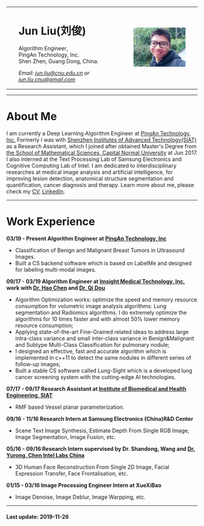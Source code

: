 <html>
<table width="100%" border="0" align="center">
    <tr>
    <td width="5%" border="0"></td>
    <td width="60%" border="0">
        <div id="header" style="float:left">
        <h1>Jun Liu(刘俊)</h1>
        <p>Algorithm Engineer,  <br>
        PingAn Technology, Inc. <br>
	    Shen Zhen, Guang Dong, China. </p>
        <p> <em> Email: 
        <a href="mailto:jun.liu@cnu.edu.cn">jun.liu@cnu.edu.cn</a> 
        or 
        <a href="mailto:jun.liu.cnu@gmail.com">jun.liu.cnu@gmail.com</a> 
        </em> </p>
		<p> 
		</p>
        </div>
    </td>
    <td width="30%" border="0">
        <div id="photo" style="float:right;">
        <img src="./pic.jpeg" alt="my photo" style="width:311px;height:232;"> 
        </div>
    </td>
    <td width="5%" border="0"></td>
    </tr>
</table>
</html>


---
# About Me
I am currently a Deep Learning Algorithm Engineer at [PingAn Technology, Inc.](https://tech.pingan.com/en/) Formerly I was with [Shenzhen Institutes of Advanced Technology(SIAT) ](http://english.siat.cas.cn/)as a Research Assistant, which I joined after obtained  Master's Degree from [the School of Mathematical Sciences, Capital Normal University](http://math.cnu.edu.cn/) at Jun 2017. I also interned at the Text Processing Lab of Samsung Electronics and Cognitive Computing Lab of Intel. I am dedicated to interdisciplinary researches at medical image analysis and artificial intelligence, for improving lesion detection, anatomical structure segmentation and quantification, cancer diagnosis and therapy.
Learn more about me, please check my [CV](https://drive.google.com/file/d/1iiHTc5MSe9bqpRpHPmI3tug_PWtBBS-3/view?usp=sharing), [LinkedIn](https://www.linkedin.com/in/chris-j-liu-87471a111/). 


---

# Work Experience 
**03/19 - Present   Algorithm Engineer at [PingAn Technology, Inc](https://tech.pingan.com/en/)**
- Classification of Benign and Malignant Breast Tumors in Ultrasound Images.
- Built a CS backend software which is based on LabelMe and designed for labeling multi-modal images.

**09/17 - 03/19    Algorithm Engineer at [Imsight Medical Technology, Inc](http://www.imsightmed.com/article/en), work with [Dr. Hao Chen](http://appsrv.cse.cuhk.edu.hk/~hchen/) and [Dr. Qi Dou](https://carrend.github.io/)**
- Algorithm Optimization works: optimize the speed and memory resource consumption for volumetric image analysis algorithms: Lung segmentation and Radiomics algorithms. I do extremely optimize the algorithms for 10 times faster and with almost 50% lower memory resource consumption;
- Applying state-of-the-art Fine-Grained related ideas to address large intra-class variance and small inter-class variance in Benign&Malignant and Subtype Multi-Class Classification for pulmonary nodule;
- I designed an effective, fast and accurate algorithm which is implemented in c++11 to detect the same nodules in different series of follow-up images; 
- Built a stable CS software called Lung-Sight which is a developed lung cancer screening system with the cutting-edge AI technologies. 

**07/17 - 09/17    Research Assistant  at [Institute of Biomedical and Health Engineering,  SIAT](http://english.siat.cas.cn/SI2017/IBHE2017/)**
- RMF based Vessel planar parameterization.

**09/16 - 11/16    Research Intern at Samsung Electronics (China)R&D Center**
- Scene Text Image Synthesis, Estimate Depth From Single RGB Image, Image Segmentation, Image Fusion, etc.

**05/16 - 09/16    Research Intern supervised by Dr. Shandong, Wang and [Dr. Yurong, Chen ](https://www.linkedin.com/company/intel-corporation/)    [Intel Labs China](https://www.linkedin.com/company/intel-corporation/)**
- 3D Human Face Reconstruction From Single 2D Image, Facial Expression Transfer, Face Frontalisation, etc.

**01/15 - 03/16    Image Processing Engineer Intern at XueXiBao**
- Image Denoise, Image Deblur, Image Warpping,  etc.

---

#### Last update: 2019-11-26
